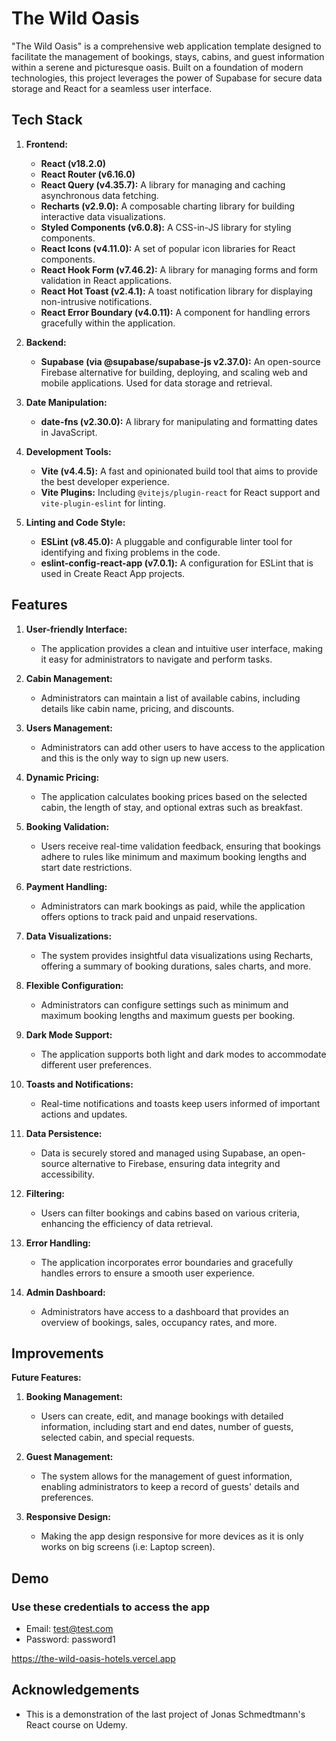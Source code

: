 # The Wild Oasis

"The Wild Oasis" is a comprehensive web application template designed to facilitate the management of bookings, stays, cabins, and guest information within a serene and picturesque oasis. Built on a foundation of modern technologies, this project leverages the power of Supabase for secure data storage and React for a seamless user interface.

## Tech Stack

1. **Frontend:**

   - **React (v18.2.0)**
   - **React Router (v6.16.0)**
   - **React Query (v4.35.7):** A library for managing and caching asynchronous data fetching.
   - **Recharts (v2.9.0):** A composable charting library for building interactive data visualizations.
   - **Styled Components (v6.0.8):** A CSS-in-JS library for styling components.
   - **React Icons (v4.11.0):** A set of popular icon libraries for React components.
   - **React Hook Form (v7.46.2):** A library for managing forms and form validation in React applications.
   - **React Hot Toast (v2.4.1):** A toast notification library for displaying non-intrusive notifications.
   - **React Error Boundary (v4.0.11):** A component for handling errors gracefully within the application.

2. **Backend:**

   - **Supabase (via @supabase/supabase-js v2.37.0):** An open-source Firebase alternative for building, deploying, and scaling web and mobile applications. Used for data storage and retrieval.

3. **Date Manipulation:**

   - **date-fns (v2.30.0):** A library for manipulating and formatting dates in JavaScript.

4. **Development Tools:**

   - **Vite (v4.4.5):** A fast and opinionated build tool that aims to provide the best developer experience.
   - **Vite Plugins:** Including `@vitejs/plugin-react` for React support and `vite-plugin-eslint` for linting.

5. **Linting and Code Style:**
   - **ESLint (v8.45.0):** A pluggable and configurable linter tool for identifying and fixing problems in the code.
   - **eslint-config-react-app (v7.0.1):** A configuration for ESLint that is used in Create React App projects.

## Features

1. **User-friendly Interface:**

   - The application provides a clean and intuitive user interface, making it easy for administrators to navigate and perform tasks.

2. **Cabin Management:**

   - Administrators can maintain a list of available cabins, including details
     like cabin name, pricing, and discounts.

3. **Users Management:**

   - Administrators can add other users to have access to the application and
     this is the only way to sign up new users.

4. **Dynamic Pricing:**

   - The application calculates booking prices based on the selected cabin, the length of stay, and optional extras such as breakfast.

5. **Booking Validation:**

   - Users receive real-time validation feedback, ensuring that bookings adhere to rules like minimum and maximum booking lengths and start date restrictions.

6. **Payment Handling:**

   - Administrators can mark bookings as paid, while the application offers options to track paid and unpaid reservations.

7. **Data Visualizations:**

   - The system provides insightful data visualizations using Recharts, offering a summary of booking durations, sales charts, and more.

8. **Flexible Configuration:**

   - Administrators can configure settings such as minimum and maximum booking lengths and maximum guests per booking.

9. **Dark Mode Support:**

   - The application supports both light and dark modes to accommodate different user preferences.

10. **Toasts and Notifications:**

    - Real-time notifications and toasts keep users informed of important actions and updates.

11. **Data Persistence:**

    - Data is securely stored and managed using Supabase, an open-source alternative to Firebase, ensuring data integrity and accessibility.

12. **Filtering:**

    - Users can filter bookings and cabins based on various criteria, enhancing the efficiency of data retrieval.

13. **Error Handling:**

    - The application incorporates error boundaries and gracefully handles errors to ensure a smooth user experience.

14. **Admin Dashboard:**

    - Administrators have access to a dashboard that provides an overview of bookings, sales, occupancy rates, and more.

## Improvements

**Future Features:**

1. **Booking Management:**

   - Users can create, edit, and manage bookings with detailed information,
     including start and end dates, number of guests, selected cabin, and special
     requests.

2. **Guest Management:**

   - The system allows for the management of guest information, enabling administrators to keep a record of guests' details and preferences.

3. **Responsive Design:**

   - Making the app design responsive for more devices as it is only works on big screens (i.e: Laptop screen).

## Demo

### Use these credentials to access the app

- Email: <test@test.com>
- Password: password1

<https://the-wild-oasis-hotels.vercel.app>

## Acknowledgements

- This is a demonstration of the last project of Jonas Schmedtmann's React course on Udemy.
